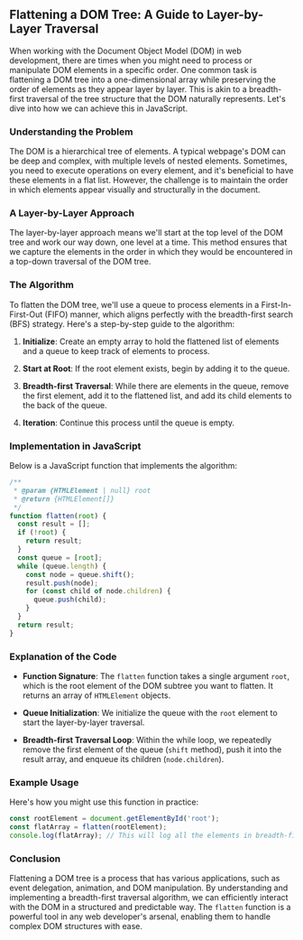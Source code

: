 ## Flattening a DOM Tree: A Guide to Layer-by-Layer Traversal

When working with the Document Object Model (DOM) in web development, there are times when you might need to process or manipulate DOM elements in a specific order. One common task is flattening a DOM tree into a one-dimensional array while preserving the order of elements as they appear layer by layer. This is akin to a breadth-first traversal of the tree structure that the DOM naturally represents. Let's dive into how we can achieve this in JavaScript.

### Understanding the Problem

The DOM is a hierarchical tree of elements. A typical webpage's DOM can be deep and complex, with multiple levels of nested elements. Sometimes, you need to execute operations on every element, and it's beneficial to have these elements in a flat list. However, the challenge is to maintain the order in which elements appear visually and structurally in the document.

### A Layer-by-Layer Approach

The layer-by-layer approach means we'll start at the top level of the DOM tree and work our way down, one level at a time. This method ensures that we capture the elements in the order in which they would be encountered in a top-down traversal of the DOM tree.

### The Algorithm

To flatten the DOM tree, we'll use a queue to process elements in a First-In-First-Out (FIFO) manner, which aligns perfectly with the breadth-first search (BFS) strategy. Here's a step-by-step guide to the algorithm:

1. **Initialize**: Create an empty array to hold the flattened list of elements and a queue to keep track of elements to process.
   
2. **Start at Root**: If the root element exists, begin by adding it to the queue.
   
3. **Breadth-first Traversal**: While there are elements in the queue, remove the first element, add it to the flattened list, and add its child elements to the back of the queue.
   
4. **Iteration**: Continue this process until the queue is empty.

### Implementation in JavaScript

Below is a JavaScript function that implements the algorithm:

```javascript
/**
 * @param {HTMLElement | null} root
 * @return {HTMLElement[]}
 */
function flatten(root) {
  const result = [];
  if (!root) {
    return result;
  }
  const queue = [root];
  while (queue.length) {
    const node = queue.shift();
    result.push(node);
    for (const child of node.children) {
      queue.push(child);
    }
  }
  return result;
}
```

### Explanation of the Code

- **Function Signature**: The `flatten` function takes a single argument `root`, which is the root element of the DOM subtree you want to flatten. It returns an array of `HTMLElement` objects.
  
- **Queue Initialization**: We initialize the queue with the `root` element to start the layer-by-layer traversal.

- **Breadth-first Traversal Loop**: Within the while loop, we repeatedly remove the first element of the queue (`shift` method), push it into the result array, and enqueue its children (`node.children`).

### Example Usage

Here's how you might use this function in practice:

```javascript
const rootElement = document.getElementById('root');
const flatArray = flatten(rootElement);
console.log(flatArray); // This will log all the elements in breadth-first order.
```

### Conclusion

Flattening a DOM tree is a process that has various applications, such as event delegation, animation, and DOM manipulation. By understanding and implementing a breadth-first traversal algorithm, we can efficiently interact with the DOM in a structured and predictable way. The `flatten` function is a powerful tool in any web developer's arsenal, enabling them to handle complex DOM structures with ease.